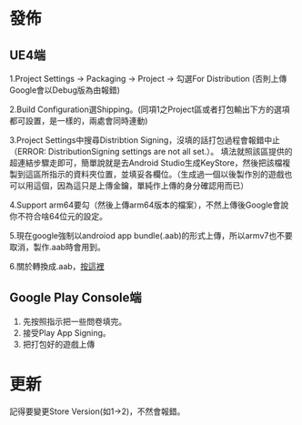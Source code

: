 # 發佈
## UE4端
1.Project Settings -> Packaging -> Project -> 勾選For Distribution (否則上傳Google會以Debug版為由報錯)

2.Build Configuration選Shipping。(同項1之Project區或者打包輸出下方的選項都可設置，是一樣的，兩處會同時連動)

3.Project Settings中搜尋Distribtion Signing，沒填的話打包過程會報錯中止（ERROR: DistributionSigning settings are not all set.）。
填法就照該區提供的超連結步驟走即可，簡單說就是去Android Studio生成KeyStore，然後把該檔複製到這區所指示的資料夾位置，並填妥各欄位。（生成過一個以後製作別的遊戲也可以用這個，因為這只是上傳金鑰，單純作上傳的身分確認用而已）

4.Support arm64要勾（然後上傳arm64版本的檔案），不然上傳後Google會說你不符合啥64位元的設定。

5.現在google強制以androiod app bundle(.aab)的形式上傳，所以armv7也不要取消，製作.aab時會用到。

6.關於轉換成.aab，[按這裡](https://forums.unrealengine.com/development-discussion/android-development/1621046-android-app-bundle)

## Google Play Console端
1. 先按照指示把一些問卷填完。
2. 接受Play App Signing。
3. 把打包好的遊戲上傳

# 更新
記得要變更Store Version(如1->2)，不然會報錯。



